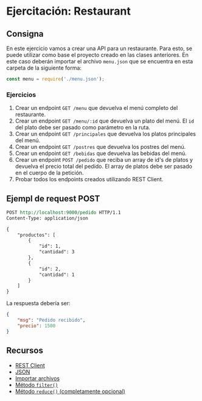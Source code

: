 # Ejercitación: Restaurant

## Consigna

En este ejercicio vamos a crear una API para un restaurante. Para esto, se puede utilizar como base el proyecto creado en las clases anteriores. En este caso deberán importar el archivo `menu.json` que se encuentra en esta carpeta de la siguiente forma:

```js
const menu = require('./menu.json');
```

### Ejercicios

1. Crear un endpoint `GET /menu` que devuelva el menú completo del restaurante.
2. Crear un endpoint `GET /menu/:id` que devuelva un plato del menú. El `id` del plato debe ser pasado como parámetro en la ruta.
3. Crear un endpoint `GET /principales` que devuelva los platos principales del menú.
4. Crear un endpoint `GET /postres` que devuelva los postres del menú.
5. Crear un endpoint `GET /bebidas` que devuelva las bebidas del menú.
6. Crear un endpoint `POST /pedido` que reciba un array de id's de platos y devuelva el precio total del pedido. El array de platos debe ser pasado en el cuerpo de la petición.
7. Probar todos los endpoints creados utilizando REST Client.

## Ejempl de request POST

```rest
POST http://localhost:9000/pedido HTTP/1.1
Content-Type: application/json

{
    "productos": [
        {
            "id": 1,
            "cantidad": 3
        },
        {
            "id": 2,
            "cantidad": 1
        }
    ]
}
```

La respuesta debería ser:

```json
{
    "msg": "Pedido recibido",
    "precio": 1500
}
```

## Recursos

- [REST Client](https://marketplace.visualstudio.com/items?itemName=humao.rest-client)
- [JSON](https://developer.mozilla.org/es/docs/Learn/JavaScript/Objects/JSON)
- [Importar archivos](https://nodejs.org/api/modules.html#modules_file_modules)
- [Método `filter()`](https://developer.mozilla.org/es/docs/Web/JavaScript/Referencia/Objetos_globales/Array/filter)
- [Método `reduce()` (completamente opcional)](https://developer.mozilla.org/es/docs/Web/JavaScript/Referencia/Objetos_globales/Array/Reduce)
